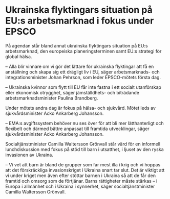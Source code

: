 # Ukrainska flyktingars situation på EU:s arbetsmarknad i fokus under EPSCO

På agendan står bland annat ukrainska flyktingars situation på EU:s arbetsmarknad, den europeiska planeringsterminen samt EU:s strategi för global hälsa.

– Alla blir vinnare om vi gör det lättare för ukrainska flyktingar att få en anställning och skapa sig ett drägligt liv i EU, säger arbetsmarknads\- och integrationsminister Johan Pehrson, som leder EPSCO\-mötets första dag.

– Ukrainska kvinnor som flytt till EU får inte fastna i ett socialt utanförskap eller ekonomisk otrygghet, säger jämställdhets\- och biträdande arbetsmarknadsminister Paulina Brandberg.

Under mötets andra dag är fokus på hälsa\- och sjukvård. Mötet leds av sjukvårdsminister Acko Ankarberg Johansson.

– EMA:s avgiftssystem behöver nu ses över för att bli mer lätthanterligt och flexibelt och därmed bättre anpassat till framtida utvecklingar, säger sjukvårdsminister Acko Ankarberg Johansson.

Socialtjänstminister Camilla Waltersson Grönvall står värd för en informell lunchdiskussion med fokus på stöd till barn i utsatthet, i ljuset av den ryska invasionen av Ukraina.

– Vi vet att barn är bland de grupper som far mest illa i krig och vi hoppas att det förskräckliga invasionskriget i Ukraina snart tar slut. Det är viktigt att vi under kriget men även efter stöttar barnen i Ukraina så att de får den framtid och omsorg som de förtjänar. Barns rättigheter måste stärkas – i Europa i allmänhet och i Ukraina i synnerhet, säger socialtjänstminister Camilla Waltersson Grönvall.
